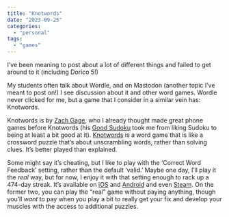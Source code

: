 ```yaml
---
title: "Knotwords"
date: "2023-09-25"
categories: 
  - "personal"
tags: 
  - "games"
---
```


I’ve been meaning to post about a lot of different things and failed to get around to it (including Dorico 5!)

My students often talk about Wordle, and on Mastodon (another topic I’ve meant to post on!) I see discussion about it and other word games. Wordle never clicked for me, but a game that I consider in a similar vein has: Knotwords.

Knotwords is by [Zach Gage](http://stfj.net/), who I already thought made great phone games before Knotwords (his [Good Sudoku](https://www.playgoodsudoku.com/) took me from liking Sudoku to being at least a bit good at it). [Knotwords](http://www.playknotwords.com/) is a word game that is like a crossword puzzle that’s about unscrambling words, rather than solving clues. It’s better played than explained.

Some might say it’s cheating, but I like to play with the ‘Correct Word Feedback’ setting, rather than the default ‘valid.’ Maybe one day, I’ll play it the _real_ way, but for now, I enjoy it with that setting enough to rack up a 474-day streak. It’s available on [iOS](https://apps.apple.com/us/app/knotwords/id1598756238) and [Android](https://play.google.com/store/apps/details) and even [Steam](https://store.steampowered.com/app/1963900/Knotwords/). On the former two, you can play the “real” game without paying anything, though you’ll _want_ to pay when you play a bit to really get your fix and develop your muscles with the access to additional puzzles.
